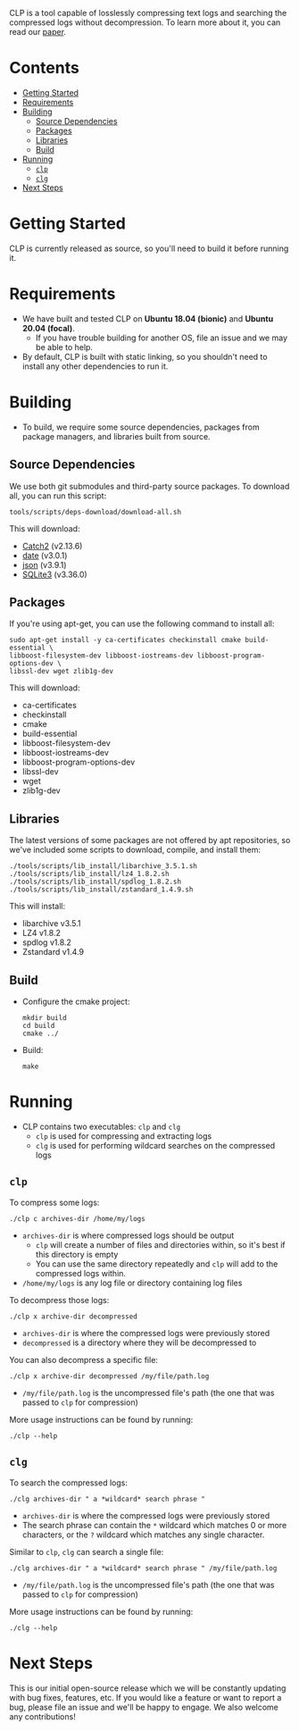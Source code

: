 CLP is a tool capable of losslessly compressing text logs and searching the compressed logs without decompression.
To learn more about it, you can read our [paper](https://www.usenix.org/system/files/osdi21-rodrigues.pdf).

# Contents
* [Getting Started](#getting-started)
* [Requirements](#requirements)
* [Building](#building)
  * [Source Dependencies](#source-dependencies)
  * [Packages](#packages)
  * [Libraries](#libraries)
  * [Build](#build)
* [Running](#running)
  * [`clp`](#clp)
  * [`clg`](#clg)
* [Next Steps](#next-steps)
  

# Getting Started
CLP is currently released as source, so you'll need to build it before running it.

# Requirements
* We have built and tested CLP on **Ubuntu 18.04 (bionic)** and **Ubuntu 20.04 (focal)**.
  * If you have trouble building for another OS, file an issue and we may be able to help.
* By default, CLP is built with static linking, so you shouldn't need to install any other 
  dependencies to run it.

# Building
* To build, we require some source dependencies, packages from package managers, and libraries built from source.

## Source Dependencies
We use both git submodules and third-party source packages. To download all, you can run this script:
```shell
tools/scripts/deps-download/download-all.sh
```

This will download:
* [Catch2](https://github.com/catchorg/Catch2.git) (v2.13.6)
* [date](https://github.com/HowardHinnant/date.git) (v3.0.1)
* [json](https://github.com/nlohmann/json.git) (v3.9.1)
* [SQLite3](https://www.sqlite.org/download.html) (v3.36.0)

## Packages
If you're using apt-get, you can use the following command to install all:
```shell
sudo apt-get install -y ca-certificates checkinstall cmake build-essential \
libboost-filesystem-dev libboost-iostreams-dev libboost-program-options-dev \
libssl-dev wget zlib1g-dev
```

This will download:
* ca-certificates
* checkinstall
* cmake
* build-essential
* libboost-filesystem-dev
* libboost-iostreams-dev
* libboost-program-options-dev
* libssl-dev
* wget
* zlib1g-dev

## Libraries
The latest versions of some packages are not offered by apt repositories,
so we've included some scripts to download, compile, and install them:
```shell
./tools/scripts/lib_install/libarchive_3.5.1.sh
./tools/scripts/lib_install/lz4_1.8.2.sh
./tools/scripts/lib_install/spdlog_1.8.2.sh
./tools/scripts/lib_install/zstandard_1.4.9.sh
```
This will install:
* libarchive v3.5.1
* LZ4 v1.8.2
* spdlog v1.8.2
* Zstandard v1.4.9

## Build
* Configure the cmake project:
  ```shell
  mkdir build
  cd build
  cmake ../
  ```

* Build:
  ```shell
  make
  ```

# Running
* CLP contains two executables: `clp` and `clg`
    * `clp` is used for compressing and extracting logs
    * `clg` is used for performing wildcard searches on the compressed logs

## `clp`
To compress some logs:
```shell
./clp c archives-dir /home/my/logs
```
* `archives-dir` is where compressed logs should be output
  * `clp` will create a number of files and directories within, so it's best if this directory is empty
  * You can use the same directory repeatedly and `clp` will add to the compressed logs within.
* `/home/my/logs` is any log file or directory containing log files

To decompress those logs:
```shell
./clp x archive-dir decompressed
```
* `archives-dir` is where the compressed logs were previously stored
* `decompressed` is a directory where they will be decompressed to

You can also decompress a specific file:
```shell
./clp x archive-dir decompressed /my/file/path.log
```
* `/my/file/path.log` is the uncompressed file's path (the one that was passed to `clp` for compression) 

More usage instructions can be found by running:
```shell
./clp --help
```

## `clg`
To search the compressed logs:
```shell
./clg archives-dir " a *wildcard* search phrase "
```
* `archives-dir` is where the compressed logs were previously stored
* The search phrase can contain the `*` wildcard which matches 0 or more characters, or the `?` wildcard which matches any single character.

Similar to `clp`, `clg` can search a single file:
```shell
./clg archives-dir " a *wildcard* search phrase " /my/file/path.log
```
* `/my/file/path.log` is the uncompressed file's path (the one that was passed to `clp` for compression)

More usage instructions can be found by running:
```shell
./clg --help
```

# Next Steps
This is our initial open-source release which we will be constantly updating with bug fixes, features, etc.
If you would like a feature or want to report a bug, please file an issue and we'll be happy to engage.
We also welcome any contributions!
